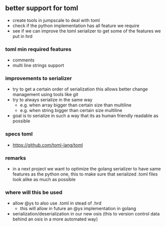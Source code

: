 ## better support for toml

* create tools in jumpscale to deal with toml
* check if the python implementation has all feature we require
* see if we can improve the toml serializer to get some of the features we put in hrd

### toml min required features

* comments
* multi line strings support

### improvements to serializer

* try to get a certain order of serialization this allows better change management using tools like git
* try to always serialize in the same way
    * e.g. when array bigger than certain size than multiline
    * e.g. when string bigger than certain size multiline
* goal is to serialize in such a way that its as human friendly readable as possible

### specs toml

* https://github.com/toml-lang/toml

### remarks

* in a next project we want to optimize the golang serializer to have same features as the python one, this to make sure that serialized .toml files look alike as much as possible

### where will this be used

* allow @ys to also use .toml in stead of .hrd
    * this will allow in future an @ys implementation in golang
* serialization/deserialization in our new osis (this to version control data behind an osis in a more automated way)


